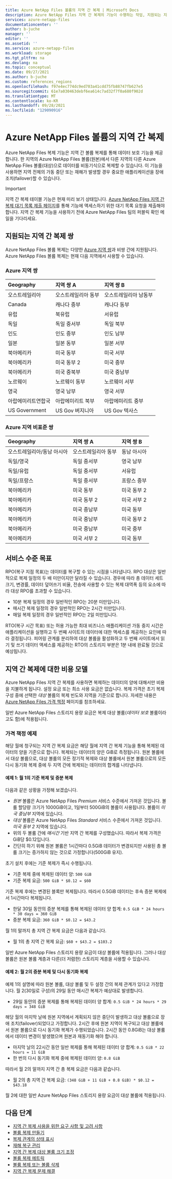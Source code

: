```yaml
---
title: Azure NetApp Files 볼륨의 지역 간 복제 | Microsoft Docs
description: Azure NetApp Files 지역 간 복제의 기능이 수행하는 작업, 지원되는 지역 쌍, 서비스 수준 목표, 데이터 내구성 및 비용 모델에 대해 설명합니다.
services: azure-netapp-files
documentationcenter: ''
author: b-juche
manager: ''
editor: ''
ms.assetid: ''
ms.service: azure-netapp-files
ms.workload: storage
ms.tgt_pltfrm: na
ms.devlang: na
ms.topic: conceptual
ms.date: 09/27/2021
ms.author: b-juche
ms.custom: references_regions
ms.openlocfilehash: f97e4ec774dc9ed703a41cdd75fb88747fb627e5
ms.sourcegitcommit: 61e7a030463debf6ea614c7ad32f7f0a680f902d
ms.translationtype: MT
ms.contentlocale: ko-KR
ms.lasthandoff: 09/28/2021
ms.locfileid: "129090916"
---
```

# <a name="cross-region-replication-of-azure-netapp-files-volumes"></a>Azure NetApp Files 볼륨의 지역 간 복제

Azure NetApp Files 복제 기능은 지역 간 볼륨 복제를 통해 데이터 보호 기능을 제공합니다. 한 지역의 Azure NetApp Files 볼륨(원본)에서 다른 지역의 다른 Azure NetApp Files 볼륨(대상)으로 데이터를 비동기식으로 복제할 수 있습니다.  이 기능을 사용하면 지역 전체의 가동 중단 또는 재해가 발생할 경우 중요한 애플리케이션을 장애 조치(failover)할 수 있습니다.

> [!IMPORTANT]
> 지역 간 복제 테이블 기능은 현재 미리 보기 상태입니다. [Azure NetApp Files 지역 간 복제 대기 목록 제출 페이지](https://aka.ms/anfcrrpreviewsignup)를 통해 기능에 액세스하기 위한 대기 목록 요청을 제출해야 합니다. 지역 간 복제 기능을 사용하기 전에 Azure NetApp Files 팀의 퍼블릭 확인 메일을 기다리세요.

## <a name="supported-cross-region-replication-pairs"></a><a name="supported-region-pairs"></a>지원되는 지역 간 복제 쌍

Azure NetApp Files 볼륨 복제는 다양한 [Azure 지역 쌍](../best-practices-availability-paired-regions.md#azure-regional-pairs)과 비쌍 간에 지원됩니다. Azure NetApp Files 볼륨 복제는 현재 다음 지역에서 사용할 수 있습니다.  

### <a name="azure-regional-pairs"></a>Azure 지역 쌍

| Geography | 지역 쌍 A | 지역 쌍 B  |
|:--- |:--- |:--- |
| 오스트레일리아 | 오스트레일리아 동부 | 오스트레일리아 남동부 |
| Canada | 캐나다 중부 | 캐나다 동부 |
| 유럽 | 북유럽 | 서유럽 |
| 독일 | 독일 중서부 | 독일 북부 |
| 인도 | 인도 중부 |인도 남부 |
| 일본 | 일본 동부 | 일본 서부 |
| 북아메리카 | 미국 동부 | 미국 서부 |
| 북아메리카 | 미국 동부 2 | 미국 중부 |
| 북아메리카 | 미국 중북부 | 미국 중남부|
| 노르웨이 | 노르웨이 동부 | 노르웨이 서부 |
| 영국 | 영국 남부 | 영국 서부 |
| 아랍에미리트연합국 | 아랍에미리트 북부 | 아랍에미리트 중부 |
| US Government | US Gov 버지니아 | US Gov 텍사스 |

### <a name="azure-regional-non-standard-pairs"></a>Azure 지역 비표준 쌍

| Geography | 지역 쌍 A | 지역 쌍 B  |
|:--- |:--- |:--- |
| 오스트레일리아/동남 아시아 | 오스트레일리아 동부 | 동남 아시아 |
| 독일/영국 | 독일 중서부 | 영국 남부 |
| 독일/유럽 | 독일 중서부 | 서유럽 | 
| 독일/프랑스 | 독일 중서부 | 프랑스 중부 |
| 북아메리카 | 미국 동부 | 미국 동부 2 |
| 북아메리카 | 미국 동부 2| 미국 서부 2 |
| 북아메리카 | 미국 중남부 | 미국 동부 |
| 북아메리카 | 미국 중남부 | 미국 동부 2 |
| 북아메리카 | 미국 중남부 | 미국 중부 |
| 북아메리카 | 미국 서부 2 | 미국 동부 |

## <a name="service-level-objectives"></a>서비스 수준 목표

RPO(복구 지점 목표)는 데이터를 복구할 수 있는 시점을 나타냅니다. RPO 대상은 일반적으로 복제 일정의 두 배 미만이지만 달라질 수 있습니다. 경우에 따라 총 데이터 세트 크기, 변경률, 데이터 덮어쓰기 비율, 전송에 사용할 수 있는 복제 대역폭 등의 요소에 따라 대상 RPO를 초과할 수 있습니다.   

* 10분 복제 일정의 경우 일반적인 RPO는 20분 미만입니다.  
* 매시간 복제 일정의 경우 일반적인 RPO는 2시간 미만입니다.  
* 매일 복제 일정의 경우 일반적인 RPO는 2일 미만입니다.  

RTO(복구 시간 목표) 또는 허용 가능한 최대 비즈니스 애플리케이션 가동 중지 시간은 애플리케이션을 실행하고 두 번째 사이트의 데이터에 대한 액세스를 제공하는 요인에 따라 결정됩니다. 피어링 관계를 분리하여 대상 볼륨을 활성화하고 두 번째 사이트에서 읽기 및 쓰기 데이터 액세스를 제공하는 RTO의 스토리지 부분은 1분 내에 완료될 것으로 예상됩니다.

## <a name="cost-model-for-cross-region-replication"></a>지역 간 복제에 대한 비용 모델  

Azure NetApp Files 지역 간 복제를 사용하면 복제하는 데이터의 양에 대해서만 비용을 지불하게 됩니다. 설정 요금 또는 최소 사용 요금은 없습니다. 복제 가격은 초기 복제 구성 중에 선택한 *대상* 볼륨의 복제 빈도와 지역을 기준으로 합니다. 자세한 내용은 [Azure NetApp Files 가격 책정](https://azure.microsoft.com/pricing/details/netapp/) 페이지를 참조하세요.  

일반 Azure NetApp Files 스토리지 용량 요금은 복제 대상 볼륨(*데이터 보호* 볼륨이라고도 함)에 적용됩니다. 

### <a name="pricing-examples"></a>가격 책정 예제

해당 월에 청구되는 지역 간 복제 요금은 해당 월에 지역 간 복제 기능을 통해 복제된 데이터의 양을 기준으로 합니다. 복제되는 데이터의 양은 GiB로 측정됩니다. 원본 볼륨에서 대상 볼륨으로, 대상 볼륨의 모든 정기적 복제와 대상 볼륨에서 원본 볼륨으로의 모든 다시 동기화 복제 중에 두 지역 간에 복제되는 데이터의 합계를 나타냅니다.

#### <a name="example-1-month-1-baseline-replication-and-incremental-replications"></a>예제 1: 월 1의 기준 복제 및 증분 복제

다음과 같은 상황을 가정해 보겠습니다.

* *원본* 볼륨은 Azure NetApp Files *Premium* 서비스 수준에서 가져온 것입니다. 볼륨 할당량 크기가 1000GiB이고, 1일부터 500GiB의 볼륨이 사용됩니다. 볼륨이 *미국 중남부* 지역에 있습니다.
* *대상* 볼륨은 Azure NetApp Files *Standard* 서비스 수준에서 가져온 것입니다. *미국 동부 2* 지역에 있습니다.
* 위의 두 볼륨 간에 *매시간* 기반 지역 간 복제를 구성했습니다. 따라서 복제 가격은 GiB당 $0.12입니다.
* 간단히 하기 위해 원본 볼륨은 1시간마다 0.5GiB 데이터가 변경되지만 사용된 총 볼륨 크기는 증가하지 않는 것으로 가정합니다(500GiB 유지). 

초기 설치 후에는 기준 복제가 즉시 수행됩니다.  

* 기준 복제 중에 복제된 데이터 양: `500 GiB`
* 기준 복제 요금: `500 GiB * $0.12 = $60`

기준 복제 후에는 변경된 블록만 복제됩니다. 따라서 0.5GiB 데이터는 후속 증분 복제에서 1시간마다 복제됩니다.

* 한달 30일 동안의 증분 복제를 통해 복제된 데이터 양 합계: `0.5 GiB * 24 hours * 30 days = 360 GiB`
* 증분 복제 요금: `360 GiB * $0.12 = $43.2`

월 1의 말까지 총 지역 간 복제 요금은 다음과 같습니다.  

*  월 1의 총 지역 간 복제 요금: `$60 + $43.2 = $103.2`

일반 Azure NetApp Files 스토리지 용량 요금이 대상 볼륨에 적용됩니다. 그러나 대상 볼륨은 원본 볼륨 계층과 다른(더 저렴한) 스토리지 계층을 사용할 수 있습니다.

#### <a name="example-2-month-2-incremental-replications-and-resync-replications"></a>예제 2: 월 2의 증분 복제 및 다시 동기화 복제  

예제 1의 설명에 따라 원본 볼륨, 대상 볼륨 및 두 설정 간의 복제 관계가 있다고 가정합니다. 월 2(30일로 구성)의 29일 동안 매시간 복제가 예상대로 발생합니다.

* 29일 동안의 증분 복제를 통해 복제된 데이터 양 합계: `0.5 GiB * 24 hours * 29 days = 348 GiB`

해당 월의 마지막 날에 원본 지역에서 계획되지 않은 중단이 발생하고 대상 볼륨으로 장애 조치(failover)되었다고 가정합니다. 2시간 후에 원본 지역이 복구되고 대상 볼륨에서 원본 볼륨으로 다시 동기화 복제가 수행되었습니다. 2시간 동안 0.8GiB는 대상 볼륨에서 데이터 변경이 발생했으며 원본과 재동기화 해야 합니다.

* 마지막 날의 22시간 동안 일반 복제를 통해 복제된 데이터 양 합계: `0.5 GiB * 22 hours = 11 GiB`
* 한 번의 다시 동기화 복제 중에 복제된 데이터 양: `0.8 GiB`

따라서 월 2의 말까지 지역 간 총 복제 요금은 다음과 같습니다.  

* 월 2의 총 지역 간 복제 요금: `(348 GiB + 11 GiB + 0.8 GiB) * $0.12 = $43.18`

월 2에 대한 일반 Azure NetApp Files 스토리지 용량 요금이 대상 볼륨에 적용됩니다.

## <a name="next-steps"></a>다음 단계
* [지역 간 복제 사용을 위한 요구 사항 및 고려 사항](cross-region-replication-requirements-considerations.md)
* [볼륨 복제 만들기](cross-region-replication-create-peering.md)
* [복제 관계의 상태 표시](cross-region-replication-display-health-status.md)
* [재해 복구 관리](cross-region-replication-manage-disaster-recovery.md)
* [지역 간 복제 대상 볼륨 크기 조정](azure-netapp-files-resize-capacity-pools-or-volumes.md#resize-a-cross-region-replication-destination-volume)
* [볼륨 복제 메트릭](azure-netapp-files-metrics.md#replication)
* [볼륨 복제 또는 볼륨 삭제](cross-region-replication-delete.md)
* [지역 간 복제 문제 해결](troubleshoot-cross-region-replication.md)
